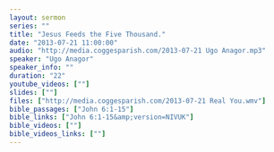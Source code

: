 ```yaml
---
layout: sermon
series: ""
title: "Jesus Feeds the Five Thousand."
date: "2013-07-21 11:00:00"
audio: "http://media.coggesparish.com/2013-07-21 Ugo Anagor.mp3"
speaker: "Ugo Anagor"
speaker_info: ""
duration: "22"
youtube_videos: [""]
slides: [""]
files: ["http://media.coggesparish.com/2013-07-21 Real You.wmv"]
bible_passages: ["John 6:1-15"]
bible_links: ["John 6:1-15&amp;version=NIVUK"]
bible_videos: [""]
bible_videos_links: [""]
---
```

